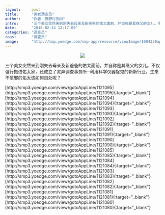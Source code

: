 ```yaml
---
layout:     post
title:      "美女调查员"
author:     "作者：野野村秀树"
intro:      "三个美女突然来到刚失去母亲及新爸爸的佑太面前，并自称是其继父的女儿。不仅强行搬进佑太家，还成立了灵异调查事务所─利用科学仪器捉鬼的新新行业，生来不信邪的佑太该如何自处呢？"
date:       "2018-02-14 12:17:09"
categories: "调查员"
tags:       "调查员"
image:      "http://smp.yoedge.com/smp-app/resource/viewImage/1004330appline.png"
---
```

<div style="text-align: center">
<p><img src="http://smp.yoedge.com/smp-app/resource/viewImage/1004330appline.png"/></p>
</div>
<p class="post-meta">
<span>三个美女突然来到刚失去母亲及新爸爸的佑太面前，并自称是其继父的女儿。不仅强行搬进佑太家，还成立了灵异调查事务所─利用科学仪器捉鬼的新新行业，生来不信邪的佑太该如何自处呢？</span>
</p>
[http://smp3.yoedge.com/view/gotoAppLine/1121095](http://smp3.yoedge.com/view/gotoAppLine/1121095){:target="_blank"}
[http://smp3.yoedge.com/view/gotoAppLine/1121094](http://smp3.yoedge.com/view/gotoAppLine/1121094){:target="_blank"}
[http://smp3.yoedge.com/view/gotoAppLine/1121093](http://smp3.yoedge.com/view/gotoAppLine/1121093){:target="_blank"}
[http://smp3.yoedge.com/view/gotoAppLine/1121092](http://smp3.yoedge.com/view/gotoAppLine/1121092){:target="_blank"}
[http://smp3.yoedge.com/view/gotoAppLine/1121091](http://smp3.yoedge.com/view/gotoAppLine/1121091){:target="_blank"}
[http://smp3.yoedge.com/view/gotoAppLine/1121090](http://smp3.yoedge.com/view/gotoAppLine/1121090){:target="_blank"}
[http://smp3.yoedge.com/view/gotoAppLine/1121085](http://smp3.yoedge.com/view/gotoAppLine/1121085){:target="_blank"}
[http://smp3.yoedge.com/view/gotoAppLine/1121084](http://smp3.yoedge.com/view/gotoAppLine/1121084){:target="_blank"}
[http://smp3.yoedge.com/view/gotoAppLine/1121083](http://smp3.yoedge.com/view/gotoAppLine/1121083){:target="_blank"}
[http://smp3.yoedge.com/view/gotoAppLine/1121082](http://smp3.yoedge.com/view/gotoAppLine/1121082){:target="_blank"}
[http://smp3.yoedge.com/view/gotoAppLine/1121081](http://smp3.yoedge.com/view/gotoAppLine/1121081){:target="_blank"}
[http://smp3.yoedge.com/view/gotoAppLine/1121080](http://smp3.yoedge.com/view/gotoAppLine/1121080){:target="_blank"}


